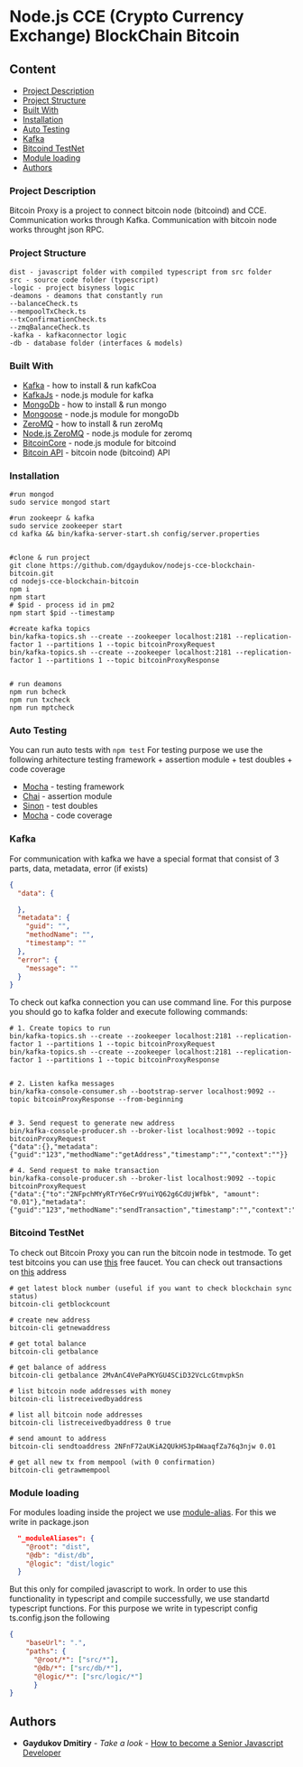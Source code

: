 # Node.js CCE (Crypto Currency Exchange) BlockChain Bitcoin 

## Content
* [Project Description](#project-description)
* [Project Structure](#project-structure)
* [Built With](#built-with)
* [Installation](#installation)
* [Auto Testing](#auto-testing)
* [Kafka](#kafka)
* [Bitcoind TestNet](#bitcoind-testnet)
* [Module loading](#module-loading)
* [Authors](#authors)

### Project Description
Bitcoin Proxy is a project to connect bitcoin node (bitcoind) and CCE. Communication works through Kafka. Communication with bitcoin node works
throught json RPC.

### Project Structure
```
dist - javascript folder with compiled typescript from src folder
src - source code folder (typescript)
-logic - project bisyness logic
-deamons - deamons that constantly run
--balanceCheck.ts
--mempoolTxCheck.ts
--txConfirmationCheck.ts
--zmqBalanceCheck.ts
-kafka - kafkaconnector logic
-db - database folder (interfaces & models)
```

### Built With

* [Kafka](https://kafka.apache.org/quickstart) - how to install & run kafkCoa
* [KafkaJs](https://www.npmjs.com/package/kafka-node) - node.js module for kafka
* [MongoDb](https://docs.mongodb.com/manual/tutorial/install-mongodb-on-ubuntu) - how to install & run mongo
* [Mongoose](https://www.npmjs.com/package/mongoose) - node.js module for mongoDb
* [ZeroMQ](http://zeromq.org) - how to install & run zeroMq
* [Node.js ZeroMQ](https://www.npmjs.com/package/zmq) - node.js module for zeromq
* [BitcoinCore](https://www.npmjs.com/package/bitcoin-core) - node.js module for bitcoind
* [Bitcoin API](https://en.bitcoin.it/wiki/Original_Bitcoin_client/API_calls_list) - bitcoin node (bitcoind) API

### Installation

```shell
#run mongod
sudo service mongod start

#run zookeepr & kafka
sudo service zookeeper start
cd kafka && bin/kafka-server-start.sh config/server.properties


#clone & run project
git clone https://github.com/dgaydukov/nodejs-cce-blockchain-bitcoin.git
cd nodejs-cce-blockchain-bitcoin
npm i
npm start
# $pid - process id in pm2
npm start $pid --timestamp

#create kafka topics
bin/kafka-topics.sh --create --zookeeper localhost:2181 --replication-factor 1 --partitions 1 --topic bitcoinProxyRequest
bin/kafka-topics.sh --create --zookeeper localhost:2181 --replication-factor 1 --partitions 1 --topic bitcoinProxyResponse


# run deamons
npm run bcheck
npm run txcheck
npm run mptcheck
```


### Auto Testing

You can run auto tests with `npm test`
For testing purpose we use the following arhitecture
testing framework + assertion module + test doubles + code coverage
* [Mocha](https://mochajs.org) - testing framework
* [Chai](http://www.chaijs.com) - assertion module
* [Sinon](http://sinonjs.org) - test doubles
* [Mocha](https://github.com/gotwarlost/istanbul) - code coverage



### Kafka

For communication with kafka we have a special format that consist of 3 parts, data, metadata, error (if exists)
```json
{
  "data": {

  },
  "metadata": {
    "guid": "",
    "methodName": "",
    "timestamp": ""
  },
  "error": {
    "message": ""
  }
}
```

To check out kafka connection you can use command line. For this purpose you should go to kafka folder and execute following commands:

```shell
# 1. Create topics to run
bin/kafka-topics.sh --create --zookeeper localhost:2181 --replication-factor 1 --partitions 1 --topic bitcoinProxyRequest
bin/kafka-topics.sh --create --zookeeper localhost:2181 --replication-factor 1 --partitions 1 --topic bitcoinProxyResponse


# 2. Listen kafka messages
bin/kafka-console-consumer.sh --bootstrap-server localhost:9092 --topic bitcoinProxyResponse --from-beginning


# 3. Send request to generate new address
bin/kafka-console-producer.sh --broker-list localhost:9092 --topic bitcoinProxyRequest
{"data":{},"metadata":{"guid":"123","methodName":"getAddress","timestamp":"","context":""}}

# 4. Send request to make transaction
bin/kafka-console-producer.sh --broker-list localhost:9092 --topic bitcoinProxyRequest
{"data":{"to":"2NFpchMYyRTrY6eCr9YuiYQ62g6CdUjWfbk", "amount": "0.01"},"metadata":{"guid":"123","methodName":"sendTransaction","timestamp":"","context":""}}
```



### Bitcoind TestNet

To check out Bitcoin Proxy you can run the bitcoin node in testmode.
To get test bitcoins you can use [this](https://testnet.manu.backend.hamburg/faucet) free faucet.
You can check out transactions on [this](https://live.blockcypher.com/btc-testnet/tx/7eabc95193683097315a3716e8c08131a38e8717e63ff0845450d98063862670) address

```shell
# get latest block number (useful if you want to check blockchain sync status)
bitcoin-cli getblockcount

# create new address
bitcoin-cli getnewaddress

# get total balance
bitcoin-cli getbalance

# get balance of address
bitcoin-cli getbalance 2MvAnC4VePaPKYGU4SCiD32VcLcGtmvpkSn

# list bitcoin node addresses with money
bitcoin-cli listreceivedbyaddress 

# list all bitcoin node addresses
bitcoin-cli listreceivedbyaddress 0 true 

# send amount to address
bitcoin-cli sendtoaddress 2NFnF72aUKiA2QUkHS3p4WaaqfZa76q3njw 0.01

# get all new tx from mempool (with 0 confirmation)
bitcoin-cli getrawmempool
```



### Module loading

For modules loading inside the project we use [module-alias](https://www.npmjs.com/package/module-alias). For this we write in package.json
```json
  "_moduleAliases": {
    "@root": "dist",
    "@db": "dist/db",
    "@logic": "dist/logic"
  }
```
But this only for compiled javascript to work. In order to use this functionality in typescript and compile successfully, we use standartd
typescript functions. For this purpose we write in typescript config ts.config.json the following
```json
{
    "baseUrl": ".",
    "paths": {
      "@root/*": ["src/*"],
      "@db/*": ["src/db/*"],
      "@logic/*": ["src/logic/*"]
      }
}
```



## Authors

* **Gaydukov Dmitiry** - *Take a look* - [How to become a Senior Javascript Developer](https://github.com/dgaydukov/how-to-become-a-senior-js-developer)



